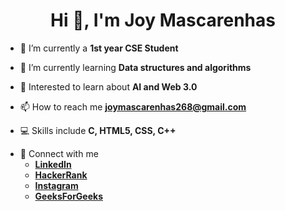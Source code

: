 <h1 align="center">Hi 👋, I'm Joy Mascarenhas</h1>

- 🔭 I’m currently a **1st year CSE Student**

- 🌱 I’m currently learning **Data structures and algorithms**

- 💬 Interested to learn about **AI and Web 3.0**

- 📫 How to reach me **joymascarenhas268@gmail.com**

- 💻 Skills include **C, HTML5, CSS, C++**

 <ul><li> 📱 Connect with me


<ul><li><a href="https://linkedin.com/in/joy-mascarenhas" target="blank"><b>LinkedIn</b></a><br></li>
<li><a href="https://www.hackerrank.com/JoyM268" target="blank"><b>HackerRank</b></a></li>
<li><a href="https://instagram.com/joym.7489" target="blank"><b>Instagram</b></a></li>
<li><a href="https://bit.ly/geeksforgeeks-joymascarenhas" target="blank"><b>GeeksForGeeks</b></a></li></ul></li></ul>
